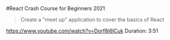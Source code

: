 #React Crash Course for Beginners 2021

> Create a "meet up" application to cover the basics of React

https://www.youtube.com/watch?v=Dorf8i6lCuk Duration: 3:51
